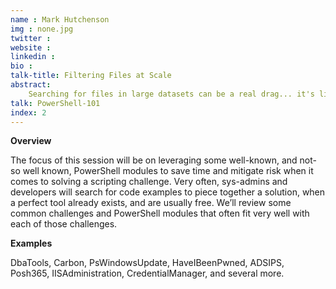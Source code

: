 ```yaml
---
name : Mark Hutchenson
img : none.jpg
twitter : 
website : 
linkedin : 
bio : 
talk-title: Filtering Files at Scale
abstract:
    Searching for files in large datasets can be a real drag... it's like trying to find a needle in a haystack! How do you do that quickly? Let's dive into different methods available for searching for files at scale. We'll discuss pros and cons and how to improve results with simple tweaks to boost performance
talk: PowerShell-101
index: 2
---
```


**Overview**

The focus of this session will be on leveraging some well-known, and not-so well known, PowerShell modules to save time and mitigate risk when it comes to solving a scripting challenge. Very often, sys-admins and developers will search for code examples to piece together a solution, when a perfect tool already exists, and are usually free. We’ll review some common challenges and PowerShell modules that often fit very well with each of those challenges.

**Examples**

DbaTools, Carbon, PsWindowsUpdate, HaveIBeenPwned, ADSIPS, Posh365, IISAdministration, CredentialManager, and several more.

